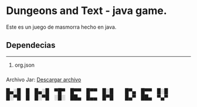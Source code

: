 # Dungeons and Text - java game.
Este es un juego de masmorra hecho en java.

## Dependecias
---
1. org.json

###
Archivo Jar: [Descargar archivo](https://github.com/NeftaliGC/Dungeons-And-Text/releases/download/v1.0.0/Dungeons-And-Text.jar)







█▄░█ █ █▄░█ ▀█▀ █▀▀ █▀▀ █░█   █▀▄ █▀▀ █░█  
█░▀█ █ █░▀█ ░█░ ██▄ █▄▄ █▀█   █▄▀ ██▄ ▀▄▀  
